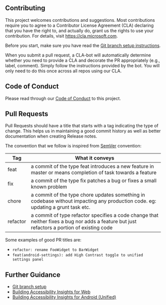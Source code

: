 <!--
Copyright (c) Microsoft Corporation. All rights reserved.
Licensed under the MIT License.
-->

## Contributing

This project welcomes contributions and suggestions. Most contributions require you to agree to a
Contributor License Agreement (CLA) declaring that you have the right to, and actually do, grant us
the rights to use your contribution. For details, visit https://cla.microsoft.com.

Before you start, make sure you have read the [Git branch setup instructions](./docs/git-branch-setup.md).

When you submit a pull request, a CLA-bot will automatically determine whether you need to provide
a CLA and decorate the PR appropriately (e.g., label, comment). Simply follow the instructions
provided by the bot. You will only need to do this once across all repos using our CLA.

## Code of Conduct

Please read through our [Code of Conduct](./CODE_OF_CONDUCT.md) to this project.

## Pull Requests

Pull Requests should have a title that starts with a tag indicating the type of change. This helps us in maintaining a good commit history as well as better documentation when creating Release notes.

The convention that we follow is inspired from [SemVer](https://semver.org/) convention:

| Tag      | What it conveys                                                                                                                             |
| -------- | ------------------------------------------------------------------------------------------------------------------------------------------- |
| feat     | a commit of the type feat introduces a new feature in master or means completion of task towards a feature                                  |
| fix      | a commit of the type fix patches a bug or fixes a small known problem                                                                       |
| chore    | a commit of the type chore updates something in codebase without impacting any production code. eg: updating a grunt task etc.              |
| refactor | a commit of type refactor specifies a code change that neither fixes a bug nor adds a feature but just refactors a portion of existing code |

Some examples of good PR titles are:

-   `refactor: rename FooWidget to BarWidget`
-   `feat(android-settings): add High Contrast toggle to unified settings panel`

## Further Guidance

-   [Git branch setup](./docs/git-branch-setup.md)
-   [Building Accessibility Insights for Web](./docs/building-web.md)
-   [Building Accessibility Insights for Android (Unified)](./docs/building-unified.md)
